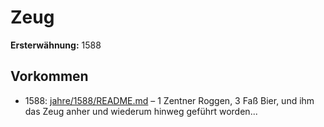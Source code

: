 # Zeug

**Ersterwähnung:** 1588

## Vorkommen
- 1588: [jahre/1588/README.md](../jahre/1588/README.md) – 1 Zentner Roggen, 3 Faß Bier, und ihm das
Zeug anher und wiederum hinweg geführt worden...
